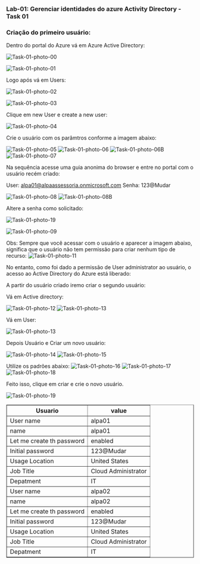 <h3>Lab-01: Gerenciar identidades do azure Activity Directory - Task 01</h3>

<table border="1">    
  <tr>
    <th colspan="1">Usuario</th>  	              
    <th colspan="2">value</th>
  </tr>        
  <tr>
    <td>User name</td>
    <td>alpa01</td>
  </tr>
  <tr>
    <td>name</td>
    <td>alpa01</td>
  </tr>
  <tr>
    <td>Let me create th password</td>
    <td>enabled</td>
  </tr>
  <tr>
    <td>Initial password</td>
    <td>123@Mudar</td>
  </tr>
  <tr>
    <td>Usage Location</td>
    <td>United States</td>
  </tr>
  <tr>
    <td>Job Title</td>
    <td>Cloud Administrator</td>
  </tr>
  <tr>
    <td>Depatment</td>
    <td>IT</td>
  </tr>
  <tr>
         
  <tr>
    <td>User name</td>
    <td>alpa02</td>
  </tr>
  <tr>
    <td>name</td>
    <td>alpa02</td>
  </tr>
  <tr>
    <td>Let me create th password</td>
    <td>enabled</td>
  </tr>
  <tr>
    <td>Initial password</td>
    <td>123@Mudar</td>
  </tr>
  <tr>
    <td>Usage Location</td>
    <td>United States</td>
  </tr>
  <tr>
    <td>Job Title</td>
    <td>Cloud Administrator</td>
  </tr>
  <tr>
    <td>Depatment</td>
    <td>IT</td>
  </tr>
  <tr>    

<h3>Criação do primeiro usuário:</h3> 

Dentro do portal do Azure vá em Azure Active Directory: 

![Task-01-photo-00](https://user-images.githubusercontent.com/107069287/187260493-37550d61-aeae-4cbf-a574-932781ce34c4.PNG)


![Task-01-photo-01](https://user-images.githubusercontent.com/107069287/187259746-bde0ad51-4937-4359-8670-bfc2374d0e86.PNG)

Logo após vá em Users: 

![Task-01-photo-02](https://user-images.githubusercontent.com/107069287/187262214-07b2de2d-7609-47b6-9bf1-acafb5613a67.png)

![Task-01-photo-03](https://user-images.githubusercontent.com/107069287/187262252-c1d4371c-05e7-4e50-804d-8c0f0e4b0cd8.png)

Clique em new User e create a new user: 

![Task-01-photo-04](https://user-images.githubusercontent.com/107069287/187263069-24fbec42-12bb-48a5-b683-caab5f47aef7.png)

Crie o usuário com os parâmtros conforme a imagem abaixo: 

![Task-01-photo-05](https://user-images.githubusercontent.com/107069287/187264956-7da9d109-8279-4b9e-adf2-76ce7cfcf711.png)
![Task-01-photo-06](https://user-images.githubusercontent.com/107069287/187264959-d8641890-2711-4956-abbe-e27b61c8a4e1.png)
![Task-01-photo-06B](https://user-images.githubusercontent.com/107069287/187264961-26559cb4-3cb6-49af-9b77-166eb2f9b8ee.png)
![Task-01-photo-07](https://user-images.githubusercontent.com/107069287/187264963-b50d8a13-66b8-49b8-99b7-9d907923c87d.png)

Na sequência acesse uma guia anonima do browser e entre no portal com o usuário recém criado: 

User: alpa01@alpaassessoria.onmicrosoft.com Senha: 123@Mudar

![Task-01-photo-08](https://user-images.githubusercontent.com/107069287/187266555-90f03583-956f-4b04-8662-7e532830748f.png)
![Task-01-photo-08B](https://user-images.githubusercontent.com/107069287/187266558-2b9d83df-0624-480a-bfcc-731f818985fa.png)

Altere a senha como solicitado: 

![Task-01-photo-19](https://user-images.githubusercontent.com/107069287/187272869-cc5bef46-0331-414e-b015-ed1675180fae.png)

![Task-01-photo-09](https://user-images.githubusercontent.com/107069287/187266932-6bafcab7-c01d-4c1b-b1e7-c736ecf6224d.png)

Obs: Sempre que você acessar com o usuário e aparecer a imagem abaixo, significa que o usuário não tem permissão para criar nenhum tipo de recurso: 
![Task-01-photo-11](https://user-images.githubusercontent.com/107069287/187267536-27d78926-2a19-477c-8be4-beb90abeee10.png)

No entanto, como foi dado a permissão de User administrator ao usuário, o acesso ao Active Directory do Azure está liberado: 

A partir do usuário criado iremo criar o segundo usuário: 

Vá em Active directory: 

![Task-01-photo-12](https://user-images.githubusercontent.com/107069287/187268449-71ab730b-2551-4781-8cb5-fb0aab1269bb.png)
![Task-01-photo-13](https://user-images.githubusercontent.com/107069287/187268455-f58f3ee2-9c96-435d-ac57-ecbfd358f6a4.png)

Vá em User: 

![Task-01-photo-13](https://user-images.githubusercontent.com/107069287/187268965-8217dac4-d43d-4729-b5e4-8299e000f0e2.png)

Depois Usuário e Criar um novo usuário: 

![Task-01-photo-14](https://user-images.githubusercontent.com/107069287/187269075-d44c4d76-c134-4d9e-a856-d55bbe70e6a6.png)
![Task-01-photo-15](https://user-images.githubusercontent.com/107069287/187269077-aa844d0e-590a-465a-9fc1-753838e96372.png)

Utilize os padrões abaixo: 
![Task-01-photo-16](https://user-images.githubusercontent.com/107069287/187272229-11651786-21f2-45a3-8bdf-d19e755932fb.png)
![Task-01-photo-17](https://user-images.githubusercontent.com/107069287/187272234-08f79262-b52d-4a87-abaf-a22a46803b1a.png)
![Task-01-photo-18](https://user-images.githubusercontent.com/107069287/187272236-dbefc728-12f3-46ed-a87e-47ab96d5be1f.png)

Feito isso, clique em criar e crie o novo usuário. 

![Task-01-photo-19](https://user-images.githubusercontent.com/107069287/187272962-44e2db95-91a1-426d-bafa-7199f58220ea.png)
